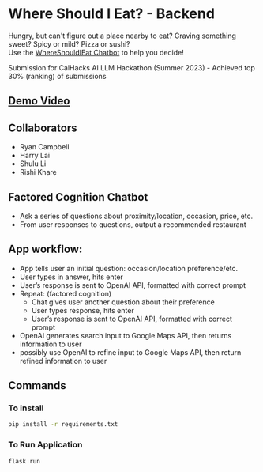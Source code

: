 # Where Should I Eat? - Backend
Hungry, but can't figure out a place nearby to eat? Craving something sweet? Spicy or mild? Pizza or sushi?  
Use the [WhereShouldIEat Chatbot](https://wheretoeat.vercel.app/) to help you decide!

Submission for CalHacks AI LLM Hackathon (Summer 2023) - Achieved top 30% (ranking) of submissions

## [Demo Video](https://youtu.be/Uac_E676KiQ)

## Collaborators
- Ryan Campbell
- Harry Lai
- Shulu Li
- Rishi Khare

## Factored Cognition Chatbot

- Ask a series of questions about proximity/location, occasion, price, etc.
- From user responses to questions, output a recommended restaurant

## App workflow:

- App tells user an initial question: occasion/location preference/etc.
- User types in answer, hits enter
- User’s response is sent to OpenAI API, formatted with correct prompt
- Repeat: (factored cognition)
  - Chat gives user another question about their preference
  - User types response, hits enter
  - User’s response is sent to OpenAI API, formatted with correct prompt
- OpenAI generates search input to Google Maps API, then returns information to user
- possibly use OpenAI to refine input to Google Maps API, then return refined information to user

## Commands

### To install

```bash
pip install -r requirements.txt
```

### To Run Application

```bash
flask run
```
